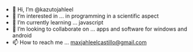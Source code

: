 - 👋 Hi, I’m @kazutojahleel
- 👀 I’m interested in ... in programming in a scientific aspect
- 🌱 I’m currently learning ... javascript
- 💞️ I’m looking to collaborate on ... apps and software for windows and android
- 📫 How to reach me ... maxjahleelcastillo@gmail.com

<!---
kazutojahleel/kazutojahleel is a ✨ special ✨ repository because its `README.md` (this file) appears on your GitHub profile.
You can click the Preview link to take a look at your changes.
--->
